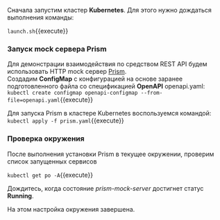 Сначала запустим кластер **Kubernetes**. Для этого нужно дождаться выполнения команды:

`launch.sh`{{execute}}

### Запуск mock сервера Prism
Для демонстрации взаимодействия по средством REST API будем использовать HTTP mock сервер [Prism](https://stoplight.io/open-source/prism).  
Создадим **ConfigMap** с конфигурацией на основе заранее подготовленного файла со спецификацией **OpenAPI** openapi.yaml:
`kubectl create configmap openapi-configmap --from-file=openapi.yaml`{{execute}}

Для запуска Prism в кластере Kubernetes воспользуемся командой:  
`kubectl apply -f prism.yaml`{{execute}}


### Проверка окружения
После выполнения установки Prism в текущее окружении, проверим список запущенных сервисов

`kubectl get po -A`{{execute}}

Дождитесь, когда состояние *prism-mock-server* достигнет статус **Running**.

На этом настройка окружения завершена.